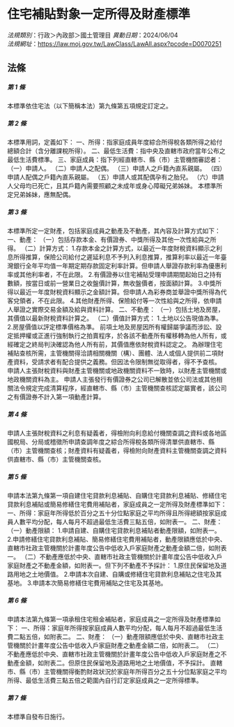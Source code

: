 # 住宅補貼對象一定所得及財產標準

*法規類別*：行政＞內政部＞國土管理目
*異動日期*：2024/06/04  
*法規網址*：https://law.moj.gov.tw/LawClass/LawAll.aspx?pcode=D0070251



## 法條
##### 第 1 條
本標準依住宅法（以下簡稱本法）第九條第五項規定訂定之。

##### 第 2 條
本標準用詞，定義如下：
一、所得：指家庭成員年度綜合所得稅各類所得之給付總額合計（含分離課稅所得）。
二、最低生活費：指中央及直轄市政府當年公布之最低生活費標準。
三、家庭成員：指下列經直轄市、縣（市）主管機關審認者：
（一）申請人。
（二）申請人之配偶。
（三）申請人之戶籍內直系親屬。
（四）申請人配偶之戶籍內直系親屬。
（五）申請人或其配偶孕有之胎兒。
（六）申請人父母均已死亡，且其戶籍內需要照顧之未成年或身心障礙兄弟姊妹。
本標準所定兄弟姊妹，應無配偶。

##### 第 3 條
本標準所定一定財產，包括家庭成員之動產及不動產，其內容及計算方式如下：
一、動產：
（一）包括存款本金、有價證券、中獎所得及其他一次性給與之所得。
（二）計算方式：
1.存款本金之計算方式，以最近一年度財稅資料顯示之利息所得推算，保險公司給付之遲延利息不予列入利息推算，推算利率以最近一年臺灣銀行全年平均值一年期定期存款固定利率計算。但申請人舉證存款利率為優惠利率或其他利率者，不在此限。
2.有價證券以住宅補貼受理申請期間起始日之持有數額，按當日或前一營業日之收盤價計算，無收盤價者，按面額計算。
3.中獎所得以最近一年度財稅資料顯示之金額計算。但申請人為彩券商並舉證中獎所得為代客兌領者，不在此限。
4.其他財產所得、保險給付等一次性給與之所得，依申請人舉證之實際交易金額及給與資料計算。
二、不動產：
（一）包括土地及房屋，其價值以最新財稅資料計算之。
（二）價值計算方式：
1.土地以公告現值為準。
2.房屋價值以評定標準價格為準。
前項土地及房屋因所有權歸屬爭議而涉訟、設定抵押權或正進行強制執行之拍賣程序，於各該不動產所有權移轉為他人所有，或經確定之終局判決確認為他人所有前，其價值應依財稅資料認定之。
為辦理住宅補貼查核所需，主管機關得洽請相關機關（構）、團體、法人或個人提供前二項財產資料，受請求者有配合提供之義務。但因法令限制無從取得者，得不予查核。
申請人主張財稅資料與財產主管機關或地政機關資料不一致時，以財產主管機關或地政機關資料為主。
申請人主張發行有價證券之公司已解散並依公司法或其他相關法令規定完成清算程序，經直轄市、縣（市）主管機關查核認定屬實者，該公司之有價證券不計入第一項動產計算。


##### 第 4 條
申請人主張財稅資料之利息有疑義者，得檢附向利息給付機關查調之資料或各地區國稅局、分局或稽徵所申請查調年度之綜合所得稅各類所得清單供直轄市、縣（市）主管機關查核；財產資料有疑義者，得檢附向財產資料主管機關查調之資料供直轄市、縣（市）主管機關查核。

##### 第 5 條
申請本法第九條第一項自建住宅貸款利息補貼、自購住宅貸款利息補貼、修繕住宅貸款利息補貼或簡易修繕住宅費用補貼者，家庭成員之一定所得及財產標準如下：
一、所得：家庭年所得低於百分之五十分位點家庭之平均所得且所得總額按家庭成員人數平均分配，每人每月不超過最低生活費三點五倍，如附表一。
二、財產：
（一）動產限額：
      1.申請自建、自購住宅貸款利息補貼者動產限額，如附表一。
      2.申請修繕住宅貸款利息補貼、簡易修繕住宅費用補貼者，動產限額應低於中央、直轄市社政主管機關於計畫年度公告中低收入戶家庭財產之動產金額二倍，如附表一。
（二）不動產應低於中央、直轄市社政主管機關於計畫年度公告中低收入戶家庭財產之不動產金額，如附表一。但下列不動產不予採計：
      1.原住民保留地及道路用地之土地價值。
      2.申請本次自建、自購或修繕住宅貸款利息補貼之住宅及其基地。
      3.申請本次簡易修繕住宅費用補貼之住宅及其基地。

##### 第 6 條
申請本法第九條第一項承租住宅租金補貼者，家庭成員之一定所得及財產標準如下：
一、所得：家庭年所得按家庭成員人數平均分配，每人每月不超過最低生活費二點五倍，如附表二。
二、財產：
（一）動產限額應低於中央、直轄市社政主管機關於計畫年度公告中低收入戶家庭財產之動產金額二倍，如附表二。
（二）不動產應低於中央、直轄市社政主管機關於計畫年度公告中低收入戶家庭財產之不動產金額，如附表二。但原住民保留地及道路用地之土地價值，不予採計。
直轄市、縣（市）主管機關得衡酌財政狀況於家庭年所得百分之五十分位點家庭之平均所得、最低生活費三點五倍之範圍內自行訂定家庭成員之一定所得標準。

##### 第 7 條
本標準自發布日施行。


